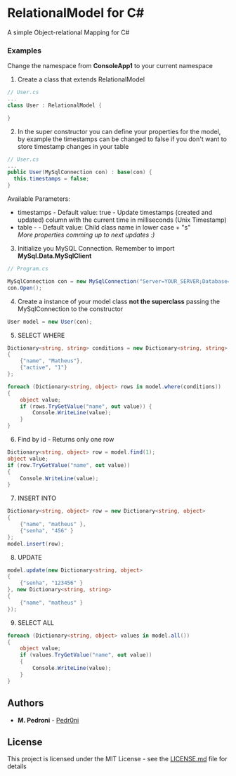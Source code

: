 # RelationalModel for C#

A simple Object-relational Mapping for C#

### Examples 

Change the namespace from **ConsoleApp1** to your current namespace

1. Create a class that extends RelationalModel

```c#
// User.cs
...
class User : RelationalModel {

}
```

2. In the super constructor you can define your properties for the model, by example the timestamps can be changed to false if you don't want to store timestamp changes in your table
```c#
// User.cs
...
public User(MySqlConnection con) : base(con) {
  this.timestamps = false;
}
```
Available Parameters:
  * timestamps - Default value: true - Update timestamps (created and updated) column with the current time in milliseconds (Unix Timestamp)
  * table - - Default value: Child class name in lower case + "s"  
_More properties comming up to next updates :)_

3. Initialize you MySQL Connection. Remember to import **MySql.Data.MySqlClient**
```c#
// Program.cs

MySqlConnection con = new MySqlConnection("Server=YOUR_SERVER;Database=YOUR_DB;Uid=YOUR_UID;Pwd=YOUR_PWD;SslMode=none;");
con.Open();

```

4. Create a instance of your model class **not the superclass** passing the MySqlConnection to the constructor
```c#
User model = new User(con);
```

5. SELECT WHERE
```c#
Dictionary<string, string> conditions = new Dictionary<string, string>
{
    {"name", "Matheus"},
    {"active", "1"}
};

foreach (Dictionary<string, object> rows in model.where(conditions))
{
    object value;
    if (rows.TryGetValue("name", out value)) {
        Console.WriteLine(value);
    }
}
```

6. Find by id - Returns only one row
```c#
Dictionary<string, object> row = model.find(1);
object value;
if (row.TryGetValue("name", out value))
{
    Console.WriteLine(value);
}
```

7. INSERT INTO
```c#
Dictionary<string, object> row = new Dictionary<string, object>
{
    {"name", "matheus" },
    {"senha", "456" }
};
model.insert(row);
```

8. UPDATE
```c#
model.update(new Dictionary<string, object>
{
    {"senha", "123456" }
}, new Dictionary<string, string>
{
    {"name", "matheus" }
});
```

9. SELECT ALL
```c#
foreach (Dictionary<string, object> values in model.all())
{
    object value;
    if (values.TryGetValue("name", out value))
    {
        Console.WriteLine(value);
    }
}
```

## Authors

* **M. Pedroni** - [Pedr0ni](https://twitter.com/pedr0ni_)

## License

This project is licensed under the MIT License - see the [LICENSE.md](LICENSE.md) file for details
